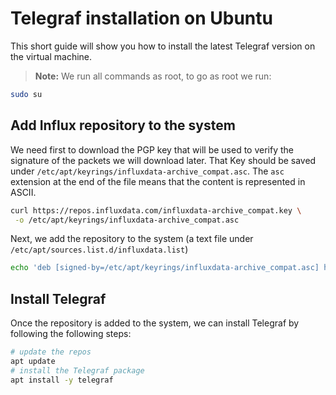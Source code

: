 # Telegraf installation on Ubuntu
This short guide will show you how to install the latest Telegraf version on the virtual machine.

> **Note:** We run all commands as root, to go as root we run:

~~~bash
sudo su
~~~

## Add Influx repository to the system
We need first to download the PGP key that will be used to verify the signature of the packets we will download later. That Key should be saved under `/etc/apt/keyrings/influxdata-archive_compat.asc`. The `asc` extension at the end of the file means that the content is represented in ASCII.

~~~bash
curl https://repos.influxdata.com/influxdata-archive_compat.key \
 -o /etc/apt/keyrings/influxdata-archive_compat.asc
~~~

Next, we add the repository to the system (a text file under `/etc/apt/sources.list.d/influxdata.list`)

~~~bash
echo 'deb [signed-by=/etc/apt/keyrings/influxdata-archive_compat.asc] https://repos.influxdata.com/debian stable main' > /etc/apt/sources.list.d/influxdata.list
~~~

## Install Telegraf

Once the repository is added to the system, we can install Telegraf by following the following steps:

~~~bash
# update the repos
apt update 
# install the Telegraf package
apt install -y telegraf
~~~
